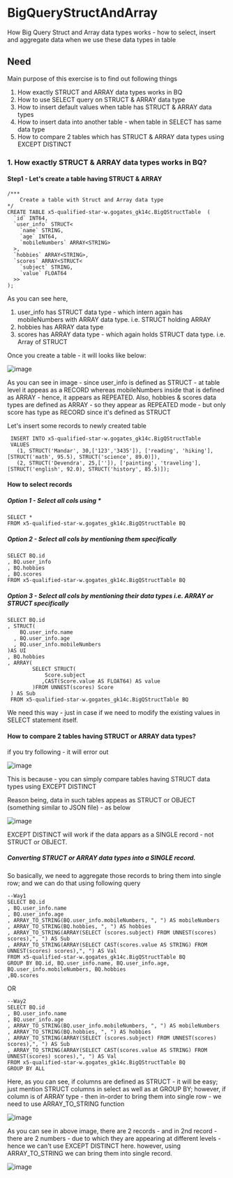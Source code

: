 # BigQueryStructAndArray
How Big Query Struct and Array data types works - how to select, insert and aggregate data when we use these data types in table

## Need
Main purpose of this exercise is to find out following things 
1. How exactly STRUCT and ARRAY data types works in BQ
2. How to use SELECT query on STRUCT & ARRAY data type
3. How to insert default values when table has STRUCT & ARRAY data types
4. How to insert data into another table - when table in SELECT has same data type
5. How to compare 2 tables which has STRUCT & ARRAY data types using EXCEPT DISTINCT 

### 1. How exactly STRUCT & ARRAY data types works in BQ?
#### Step1 - Let's create a table having STRUCT & ARRAY

```
/***
	Create a table with Struct and Array data type
*/
CREATE TABLE x5-qualified-star-w.gogates_gk14c.BigQStructTable  (
  `id` INT64,
  `user_info` STRUCT<
    `name` STRING,
    `age` INT64,
    `mobileNumbers` ARRAY<STRING>
  >,
  `hobbies` ARRAY<STRING>,
  `scores` ARRAY<STRUCT<
    `subject` STRING,
    `value` FLOAT64
  >>
);
```
As you can see here,
1. user_info has STRUCT data type - which intern again has mobileNumbers with ARRAY data type. i.e. STRUCT holding ARRAY
2. hobbies has ARRAY data type
3. scores has ARRAY data type - which again holds STRUCT data type. i.e. Array of STRUCT

Once you create a table - it will looks like below:

![image](https://github.com/user-attachments/assets/a9852061-67d1-4b1a-b28c-6825a267cf9f)

As you can see in image - since user_info is defined as STRUCT - at table level it appeas as a RECORD whereas mobileNumbers inside that is defined as ARRAY - hence, it appears as REPEATED.
Also, hobbies & scores data types are defined as ARRAY - so they appear as REPEATED mode - but only score has type as RECORD since it's defined as STRUCT

Let's insert some records to newly created table
```
 INSERT INTO x5-qualified-star-w.gogates_gk14c.BigQStructTable 
 VALUES
   (1, STRUCT('Mandar', 30,['123','3435']), ['reading', 'hiking'], [STRUCT('math', 95.5), STRUCT('science', 89.0)]),
   (2, STRUCT('Devendra', 25,['']), ['painting', 'traveling'], [STRUCT('english', 92.0), STRUCT('history', 85.5)]);
```

#### How to select records
##### Option 1 - Select all cols using *
```
SELECT *
FROM x5-qualified-star-w.gogates_gk14c.BigQStructTable BQ
```
##### Option 2 - Select all cols by mentioning them specifically
```
SELECT BQ.id
, BQ.user_info
, BQ.hobbies
, BQ.scores
FROM x5-qualified-star-w.gogates_gk14c.BigQStructTable BQ
```
##### Option 3 - Select all cols by mentioning their data types i.e. ARRAY or STRUCT specifically
```
SELECT BQ.id
, STRUCT(
    BQ.user_info.name
  , BQ.user_info.age
  , BQ.user_info.mobileNumbers
)AS UI
, BQ.hobbies
, ARRAY(
        SELECT STRUCT(
            Score.subject
           ,CAST(Score.value AS FLOAT64) AS value
        )FROM UNNEST(scores) Score
 ) AS Sub
 FROM x5-qualified-star-w.gogates_gk14c.BigQStructTable BQ
```
We need this way - just in case if we need to modify the existing values in SELECT statement itself.

#### How to compare 2 tables having STRUCT or ARRAY data types?
if you try following - it will error out

![image](https://github.com/user-attachments/assets/cdb50ca5-1742-4c3f-a902-5a7dcea789c9)

This is because - you can simply compare tables having STRUCT data types using EXCEPT DISTINCT

Reason being, data in such tables appeas as STRUCT or OBJECT (something similar to JSON file) - as below

![image](https://github.com/user-attachments/assets/764cfc19-1793-47b5-8817-aadb7d4d59cb)

EXCEPT DISTINCT will work if the data appars as a SINGLE record - not STRUCT or OBJECT.

##### Converting STRUCT or ARRAY data types into a SINGLE record.
So basically, we need to aggregate those records to bring them into single row; and we can do that using following query
```
--Way1
SELECT BQ.id
, BQ.user_info.name
, BQ.user_info.age
, ARRAY_TO_STRING(BQ.user_info.mobileNumbers, ", ") AS mobileNumbers
, ARRAY_TO_STRING(BQ.hobbies, ", ") AS hobbies
, ARRAY_TO_STRING(ARRAY(SELECT (scores.subject) FROM UNNEST(scores) scores),", ") AS Sub
, ARRAY_TO_STRING(ARRAY(SELECT CAST(scores.value AS STRING) FROM UNNEST(scores) scores),", ") AS Val
FROM x5-qualified-star-w.gogates_gk14c.BigQStructTable BQ
GROUP BY BQ.id, BQ.user_info.name, BQ.user_info.age, BQ.user_info.mobileNumbers, BQ.hobbies
,BQ.scores
```
OR

```
--Way2
SELECT BQ.id
, BQ.user_info.name
, BQ.user_info.age
, ARRAY_TO_STRING(BQ.user_info.mobileNumbers, ", ") AS mobileNumbers
, ARRAY_TO_STRING(BQ.hobbies, ", ") AS hobbies
, ARRAY_TO_STRING(ARRAY(SELECT (scores.subject) FROM UNNEST(scores) scores),", ") AS Sub
, ARRAY_TO_STRING(ARRAY(SELECT CAST(scores.value AS STRING) FROM UNNEST(scores) scores),", ") AS Val
FROM x5-qualified-star-w.gogates_gk14c.BigQStructTable BQ
GROUP BY ALL
```

Here, as you can see, if columns are defined as STRUCT - it will be easy; just mention STRUCT columns in select as well as at GROUP BY; 
however, if column is of ARRAY type - then in-order to bring them into single row - we need to use ARRAY_TO_STRING function 

![image](https://github.com/user-attachments/assets/f2865b5b-469c-4f37-85ea-c98bd93f7b5e)

As you can see in above image, there are 2 records - and in 2nd record - there are 2 numbers - due to which they are appearing at different levels - hence we can't use EXCEPT DISTINCT here. however, using ARRAY_TO_STRING we can bring them into single record.

![image](https://github.com/user-attachments/assets/0c296081-690b-4c5b-83e2-2fd68d42e6ba)


